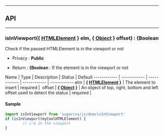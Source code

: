 


-----------------------------
## API
-----------------------------

### isInViewport({ <a class="link" href="https://developer.mozilla.org/fr/docs/Web/API/HTMLElement" target="_blank" title="HTMLElement">HTMLElement</a> } elm, { <a class="link" href="https://developer.mozilla.org/fr/docs/Web/JavaScript/Reference/Objets_globaux/Object" target="_blank" title="Object">Object</a> } offset) : {Boolean
Check if the passed HTMLElement is in the viewport or not

- Privacy : **Public**

- Return : **{Boolean** : If the element is in the viewport or not

Name | Type | Description | Status | Default
------------ | ------------ | ------------ | ------------ | ------------
elm | **{ <a class="link" href="https://developer.mozilla.org/fr/docs/Web/API/HTMLElement" target="_blank" title="HTMLElement">HTMLElement</a> }** | The element to insert | required | 
offset | **{ <a class="link" href="https://developer.mozilla.org/fr/docs/Web/JavaScript/Reference/Objets_globaux/Object" target="_blank" title="Object">Object</a> }** | An object of top, right, bottom and left offset used to detect the status | required | 


#### Sample
```js
import isInViewport from 'sugarcss/js/dom/isInViewport'
if (isInViewport(myCoolHTMLElement) {
		// i'm in the viewport
}

```


